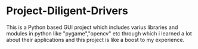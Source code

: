 # Project-Diligent-Drivers
This is a Python based GUI project which includes varius libraries and modules in python like "pygame","opencv" etc through which i learned a lot about their applications and this project is like a boost to my experience.

